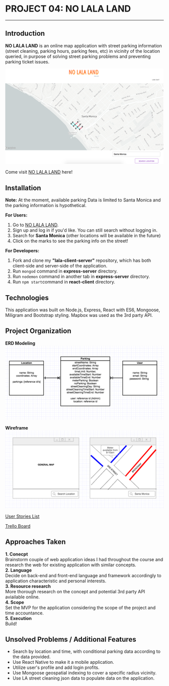 # PROJECT 04: NO LALA LAND
---

## Introduction
**NO LALA LAND** is an online map application with street parking information (street cleaning, parking hours, parking fees, etc) in vicinity of the location queried, in purpose of solving street parking problems and preventing parking ticket issues.

![](public/nolala.png)

Come visit [NO LALA LAND](https://lala-park.herokuapp.com/) here!

## Installation
**Note:** At the moment, available parking Data is limited to Santa Monica and the parking information is hypothetical.

**For Users:** <br>
1. Go to [NO LALA LAND](https://lala-park.herokuapp.com/). <br>
2. Sign up and log in if you'd like. You can still search without logging in. <br>
3. Search for **Santa Monica** (other locations will be available in the future)
4. Click on the marks to see the parking info on the street! <br>

**For Developers:** <br>
1. Fork and clone my **"lala-client-server"** repository, which has both client-side and server-side of the application. <br>
2. Run ```mongod``` command in **express-server** directory.<br>
3. Run ```nodemon``` command in another tab in **express-server** directory.<br>
4. Run ```npm start```command in **react-client** directory. 

## Technologies
This application was built on Node.js, Express, React with ES6, Mongoose, Miligram and Bootstrap styling. Mapbox was used as the 3rd party API.


## Project Organization
**ERD Modeling**
![](public/Project04_model.png)

**Wireframe**
![](public/Project04_wireframe.png)

[User Stories List](https://1drv.ms/x/s!Atf2EKHjvdCegQSuzjkKQMYP2JJR)

[Trello Board](https://trello.com/b/pg3n0e4l/project-04-la-la-park)

## Approaches Taken

**1. Conecpt**<br>
	Brainstorm couple of web application ideas I had throughout the course and research the web for existing application with similar concepts. <br>
**2. Language**<br>
Decide on back-end and front-end language and framework accordingly to application characteristic and personal interests.<br>
**3. Resource research** <br>
More thorough research on the concept and potential 3rd party API aviailable online. <br>
**4. Scope** <br>
Set the MVP for the application considering the scope of the project and time accountance.<br>
**5. Execution** <br>
Build!

## Unsolved Problems / Additional Features
- Search by location and time, with conditional parking data according to the data provided.
- Use React Native to make it a mobile application.
- Utilize user's profile and add login profits.
- Use Mongoose geospatial indexing to cover a specific radius vicinity.
- Use LA street cleaning json data to populate data on the application.

